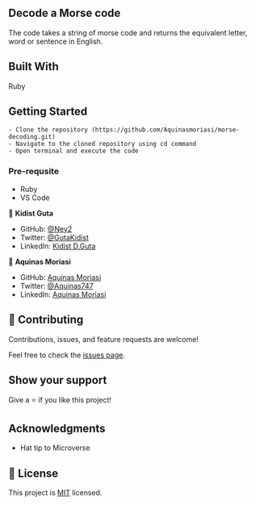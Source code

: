 ## Decode a Morse code
   The code takes a string of morse code and returns the equivalent letter, word or sentence in English.

## Built With
   Ruby

## Getting Started
    - Clone the repository (https://github.com/Aquinasmoriasi/morse-decoding.git)
    - Navigate to the cloned repository using cd command
    - Open terminal and execute the code

### Pre-requsite
  - Ruby
  - VS Code

👤 **Kidist Guta**

- GitHub: [@Ney2](https://github.com/Ney2)
- Twitter: [@GutaKidist](https://twitter.com/GutaKidist)
- LinkedIn: [Kidist D.Guta](https://www.linkedin.com/in/kidist-guta/)

👤 **Aquinas Moriasi**

- GitHub: [Aquinas Moriasi](https://github.com/Aquinasmoriasi)
- Twitter: [@Aquinas747](twitter.com/aquinas747)
- LinkedIn: [Aquinas Moriasi](https://www.linkedin.com/in/aquinas-moriasi/)

## 🤝 Contributing

Contributions, issues, and feature requests are welcome!

Feel free to check the [issues page](https://github.com/Ney2/Vet-Clinic/issues).

## Show your support

Give a ⭐️ if you like this project!

## Acknowledgments

- Hat tip to Microverse

## 📝 License

This project is [MIT](https://github.com/Ney2/readme-template/blob/master/MIT.md) licensed.

